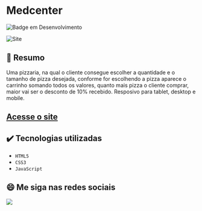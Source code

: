 # Medcenter
![Badge em Desenvolvimento](https://img.shields.io/static/v1?label=STATUS&message=EM%20ANDAMENTO&color=blue&style=for-the-badge)             

<img src="https://github.com/luizfelipe9627/pizzaria-javascript/blob/master/images/pizzaria.png" alt="Site">

## 📄 Resumo
Uma pizzaria, na qual o cliente consegue escolher a quantidade e o tamanho de pizza desejada, conforme for escolhendo a pizza aparece o carrinho somando todos os valores, quanto mais pizza o cliente comprar, maior vai ser o desconto de 10% recebido.
Resposivo para tablet, desktop e mobile.

## <a href="https://luizfelipe9627.github.io/pizzaria-javascript">Acesse o site</a>

## ✔️ Tecnologias utilizadas

- ``HTML5``
- ``CSS3``
- ``JavaScript``

## 😄 Me siga nas redes sociais<br>

<p align="left">
  <a href="https://www.linkedin.com/in/luizfelipe9627/" target="_blank"><img src="https://img.shields.io/badge/-LinkedIn-%230077B5?style=for-the-badge&logo=linkedin&logoColor=white"></a>
</p>
